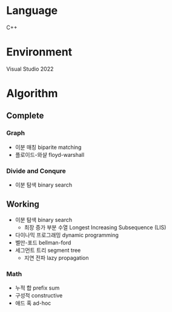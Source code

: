 # Language
C++

# Environment
Visual Studio 2022

# Algorithm
## Complete
### Graph
- 이분 매칭 biparite matching
- 플로이드-와샬 floyd-warshall
### Divide and Conqure
- 이분 탐색 binary search

## Working
- 이분 탐색 binary search
  - 최장 증가 부분 수열 Longest Increasing Subsequence (LIS)
- 다이나믹 프로그래밍 dynamic programming
- 벨만-포드 bellman-ford
- 세그먼트 트리 segment tree
  - 지연 전파 lazy propagation

### Math
- 누적 합 prefix sum
- 구성적 constructive
- 애드 혹 ad-hoc